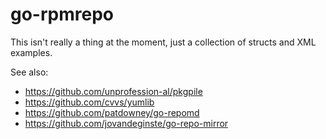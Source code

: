 go-rpmrepo
==========

This isn't really a thing at the moment, just a collection of structs
and XML examples.


See also:
* https://github.com/unprofession-al/pkgpile
* https://github.com/cvvs/yumlib
* https://github.com/patdowney/go-repomd
* https://github.com/jovandeginste/go-repo-mirror
